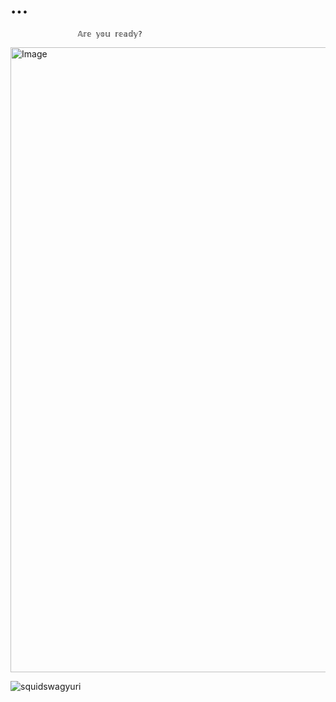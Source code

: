 # ...

                   𝔸𝕣𝕖 𝕪𝕠𝕦 𝕣𝕖𝕒𝕕𝕪?

<img width="1000" height="1000" alt="Image" src="https://github.com/user-attachments/assets/37a210f5-2667-44db-92bb-b3c1f638c33d" />


<p align="left"> <img src="https://komarev.com/ghpvc/?username=squidswagyuri&label=Profile%20views&color=0e75b6&style=flat" alt="squidswagyuri" /> </p>


<p align="left">
</p>
